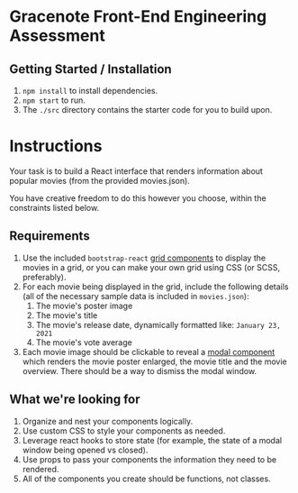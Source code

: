 # Gracenote Front-End Engineering Assessment

## Getting Started / Installation

   1. `npm install` to install dependencies.
   2. `npm start` to run.
   3. The `./src` directory contains the starter code for you to build upon.

# Instructions

Your task is to build a React interface that renders information about popular movies (from the provided movies.json).

You have creative freedom to do this however you choose, within the constraints listed below.

## Requirements

   1. Use the included `bootstrap-react` [grid components](https://react-bootstrap.github.io/layout/grid/) to display the movies in a grid, or you can make your own grid using CSS (or SCSS, preferably). 
   2. For each movie being displayed in the grid, include the following details (all of the necessary sample data is included in `movies.json`):
      1. The movie's poster image
      2. The movie's title
      3. The movie's release date, dynamically formatted like: `January 23, 2021`
      4. The movie's vote average
   3. Each movie image should be clickable to reveal a [modal component](https://react-bootstrap.github.io/components/modal/) which renders the movie poster enlarged, the movie title and the movie overview. There should be a way to dismiss the modal window.

## What we're looking for

   1. Organize and nest your components logically.
   2. Use custom CSS to style your components as needed.
   3. Leverage react hooks to store state (for example, the state of a modal window being opened vs closed).
   4. Use props to pass your components the information they need to be rendered.
   5. All of the components you create should be functions, not classes.